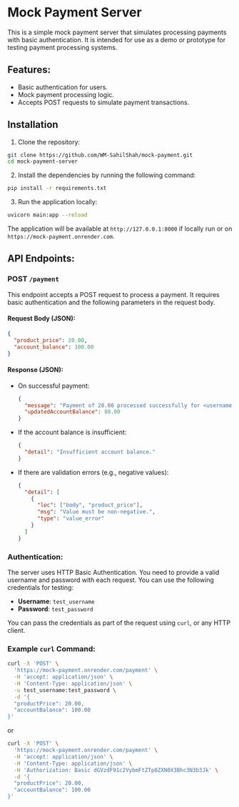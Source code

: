 # Mock Payment Server
This is a simple mock payment server that simulates processing payments with basic authentication. It is intended for use as a demo or prototype for testing payment processing systems.

## Features:
- Basic authentication for users.
- Mock payment processing logic.
- Accepts POST requests to simulate payment transactions.

## Installation

1. Clone the repository:
```bash
git clone https://github.com/WM-SahilShah/mock-payment.git
cd mock-payment-server
```

2. Install the dependencies by running the following command:
```bash
pip install -r requirements.txt
```

3. Run the application locally:
```bash
uvicorn main:app --reload
```
The application will be available at `http://127.0.0.1:8000` if locally run or on `https://mock-payment.onrender.com`.

## API Endpoints:

### POST `/payment`

This endpoint accepts a POST request to process a payment. It requires basic authentication and the following parameters in the request body.

#### **Request Body (JSON)**:
```json
{
  "product_price": 20.00,
  "account_balance": 100.00
}
```

#### **Response (JSON)**:
- On successful payment:
  ```json
  {
    "message": "Payment of 20.00 processed successfully for <username>.",
    "updatedAccountBalance": 80.00
  }
  ```
- If the account balance is insufficient:
  ```json
  {
    "detail": "Insufficient account balance."
  }
  ```
- If there are validation errors (e.g., negative values):
  ```json
  {
    "detail": [
      {
        "loc": ["body", "product_price"],
        "msg": "Value must be non-negative.",
        "type": "value_error"
      }
    ]
  }
  ```

### Authentication:

The server uses HTTP Basic Authentication. You need to provide a valid username and password with each request. You can use the following credentials for testing:

- **Username**: `test_username`
- **Password**: `test_password`

You can pass the credentials as part of the request using `curl`, or any HTTP client.

### Example `curl` Command:

```bash
curl -X 'POST' \
  'https://mock-payment.onrender.com/payment' \
  -H 'accept: application/json' \
  -H 'Content-Type: application/json' \
  -u test_username:test_password \
  -d '{
  "productPrice": 20.00,
  "accountBalance": 100.00
}'
```
or
```bash
curl -X 'POST' \
  'https://mock-payment.onrender.com/payment' \
  -H 'accept: application/json' \
  -H 'Content-Type: application/json' \
  -H 'Authorization: Basic dGVzdF91c2VybmFtZTp0ZXN0X3Bhc3N3b3Jk' \
  -d '{
  "productPrice": 20.00,
  "accountBalance": 100.00
}'
```